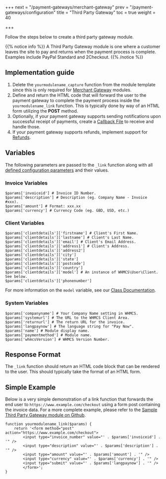 +++
next = "/payment-gateways/merchant-gateway"
prev = "/payment-gateways/configuration"
title = "Third Party Gateway"
toc = true
weight = 40

+++

Follow the steps below to create a third party gateway module.

{{% notice info %}}
A Third Party Gateway module is one where a customer leaves the site to pay and returns when the payment process is complete. Examples include PayPal Standard and 2Checkout.
{{% /notice %}}

## Implementation guide

1. Delete the `yourmodulename_capture` function from the module template since this is only required for [Merchant Gateway][merchantgateways] modules.
2. Define and return the HTML code that will forward the user to the payment gateway to complete the payment process inside the `yourmodulename_link` function. This is typically done by way of an HTML form utilizing the **POST** method.
3. Optionally, if your payment gateway supports sending notifications upon successful receipt of payments, create a [Callback File][callbacks] to receive and handle those.
4. If your payment gateway supports refunds, implement support for [Refunds][refunds].

## Variables

The following parameters are passed to the `_link` function along with all [defined configuration parameters][configuration] and their values.

### Invoice Variables
```
$params['invoiceid'] # Invoice ID Number.
$params['description'] # Description (eg. Company Name - Invoice #xxx).
$params['amount'] # Format: xxx.xx
$params['currency'] # Currency Code (eg. GBD, USD, etc.)
```
### Client Variables
```
$params['clientdetails']['firstname'] # Client's First Name.
$params['clientdetails']['lastname'] # Client's Last Name.
$params['clientdetails']['email'] # Client's Email Address.
$params['clientdetails']['address1'] # Client's Address.
$params['clientdetails']['address2']
$params['clientdetails']['city']
$params['clientdetails']['state']
$params['clientdetails']['postcode']
$params['clientdetails']['country']
$params['clientdetails']['model'] # An instance of WHMCS\User\Client. See below.
$params['clientdetails']['phonenumber']
```

For more information on the `model` variable, see our <a href="https://classdocs.whmcs.com/">Class Documentation</a>.

### System Variables
```
$params['companyname'] # Your Company Name setting in WHMCS.
$params['systemurl'] # The URL to the WHMCS Client Area.
$params['returnurl'] # The return URL for the invoice.
$params['langpaynow'] # The language string for "Pay Now".
$params['name'] # Module display name.
$params['paymentmethod'] # Module name.
$params['whmcsVersion'] # WHMCS Version Number.
```

## Response Format

The `_link` function should return an HTML code block that can be rendered to the user. This should typically take the format of an HTML form.

## Simple Example

Below is a very simple demonstration of a link function that forwards the end user to `https://www.example.com/checkout` using a form post containing the invoice data. For a more complete example, please refer to the [Sample Third Party Gateway module on Github][githubsample].

```
function yourmodulename_link($params) {
    return '<form method="post" action="https://www.example.com/checkout">
        <input type="invoice_number" value="' . $params['invoiceid'] . '" />
        <input type="description" value="' . $params['description'] . '" />
        <input type="amount" value="' . $params['amount'] . '" />
        <input type="currency" value="' . $params['currency'] . '" />
        <input type="submit" value="' . $params['langpaynow'] . '" />
        </form>';
}
```

[configuration]: /payment-gateways/configuration "Configuration Parameters"
[merchantgateways]: /payment-gateways/merchant-gateway "Merchant Gateways"
[githubsample]: https://github.com/WHMCS/sample-gateway-module "Sample Third Party Gateway module on Github"
[callbacks]: /payment-gateways/callbacks "Callback Files"
[refunds]: /payment-gateways/refunds "Refunding Transactions"
